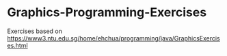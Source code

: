 # Graphics-Programming-Exercises
Exercises based on https://www3.ntu.edu.sg/home/ehchua/programming/java/GraphicsExercises.html
